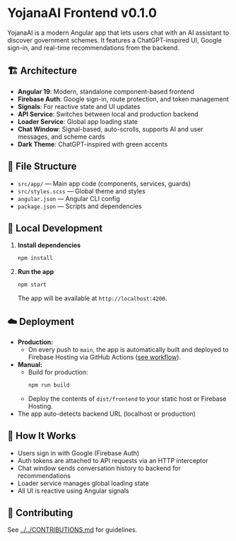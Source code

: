 # YojanaAI Frontend v0.1.0

YojanaAI is a modern Angular app that lets users chat with an AI assistant to discover government schemes. It features a ChatGPT-inspired UI, Google sign-in, and real-time recommendations from the backend.

## 🏗️ Architecture
- **Angular 19**: Modern, standalone component-based frontend
- **Firebase Auth**: Google sign-in, route protection, and token management
- **Signals**: For reactive state and UI updates
- **API Service**: Switches between local and production backend
- **Loader Service**: Global app loading state
- **Chat Window**: Signal-based, auto-scrolls, supports AI and user messages, and scheme cards
- **Dark Theme**: ChatGPT-inspired with green accents

## 📂 File Structure
- `src/app/` — Main app code (components, services, guards)
- `src/styles.scss` — Global theme and styles
- `angular.json` — Angular CLI config
- `package.json` — Scripts and dependencies

## 🚀 Local Development

1. **Install dependencies**
   ```bash
   npm install
   ```
2. **Run the app**
   ```bash
   npm start
   ```
   The app will be available at `http://localhost:4200`.

## ☁️ Deployment
- **Production:**
  - On every push to `main`, the app is automatically built and deployed to Firebase Hosting via GitHub Actions ([see workflow](../.github/workflows/firebase-hosting-merge.yml)).
- **Manual:**
  - Build for production:
    ```bash
    npm run build
    ```
  - Deploy the contents of `dist/frontend` to your static host or Firebase Hosting.
- The app auto-detects backend URL (localhost or production)

## 🧠 How It Works
- Users sign in with Google (Firebase Auth)
- Auth tokens are attached to API requests via an HTTP interceptor
- Chat window sends conversation history to backend for recommendations
- Loader service manages global loading state
- All UI is reactive using Angular signals

## 🤝 Contributing
See [../../CONTRIBUTIONS.md](../CONTRIBUTIONS.md) for guidelines.
